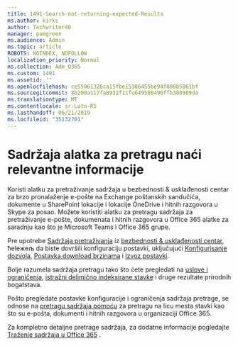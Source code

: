 ```yaml
---
title: 1491-Search-not-returning-expected-Results
ms.author: kirks
author: Techwriter40
manager: pamgreen
ms.audience: Admin
ms.topic: article
ROBOTS: NOINDEX, NOFOLLOW
localization_priority: Normal
ms.collection: Adm_O365
ms.custom: 1491
ms.assetid: ''
ms.openlocfilehash: ce55961326ca15fbe15386455be94f800b5861bf
ms.sourcegitcommit: 8b200a117fa8932f11fc649560496ffb308909da
ms.translationtype: MT
ms.contentlocale: sr-Latn-RS
ms.lasthandoff: 06/21/2019
ms.locfileid: "35132701"
---
```

# <a name="content-search-tool-to-find-relevant-info"></a>Sadržaja alatka za pretragu naći relevantne informacije

Koristi alatku za pretraživanje sadržaja u bezbednosti & usklađenosti centar za brzo pronalaženje e-pošte na Exchange poštanskih sandučića, dokumente u SharePoint lokacije i lokacije OneDrive i hitnih razgovora u Skype za posao. Možete koristiti alatku za pretragu sadržaja za pretraživanje e-pošte, dokumenata i hitnih razgovora u Office 365 alatke za saradnju kao što je Microsoft Teams i Office 365 grupe.


Pre upotrebe [Sadržaja pretraživanja](https://sip.protection.office.com/contentsearchbeta?ContentOnly=1) iz [bezbednosti & usklađenosti centar](https://sip.protection.office.com/homepage), ћeleжeљ da biste dovršili konfiguraciju postavki, uključujući [Konfigurisanje dozvola](https://docs.microsoft.com/office365/securitycompliance/permissions-filtering-for-content-search), [Postavka download brzinama](https://docs.microsoft.com/office365/securitycompliance/increase-download-speeds-when-exporting-ediscovery-results) i [Izvoz postavki](https://docs.microsoft.com/office365/securitycompliance/disable-reports-when-you-export-content-search-results).

Bolje razumela sadržaja pretragu tako što ćete pregledati na [uslove i ograničenja](https://docs.microsoft.com/office365/securitycompliance/limits-for-content-search), [istražni delimično indeksirane stavke](https://docs.microsoft.com/office365/securitycompliance/investigating-partially-indexed-items-in-ediscovery) i druge rezultate prirodnih bogatstava.

Pošto pregledate postavke konfiguracije i ograničenja sadržaja pretrage, se odnose na [pretragu sadržaja pomoću</a> za pretragu na licu mesta stavki kao što su e-pošta, dokumenti i hitnih razgovora u organizaciji Office 365](https://docs.microsoft.com/office365/securitycompliance/content-search).

Za kompletno detaljne pretrage sadržaja, za dodatne informacije pogledajte [Traženje sadržaja u Office 365](https://docs.microsoft.com/office365/securitycompliance/search-for-content) .
